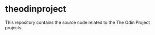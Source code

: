 # theodinproject
This repository contains the source code related to the The Odin Project projects.
